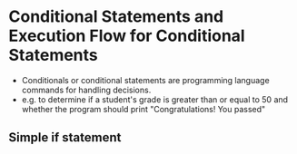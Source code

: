 # Conditional Statements and Execution Flow for Conditional Statements

- Conditionals or conditional statements are programming language commands for handling decisions. 
- e.g. to determine if a student's grade is greater than or equal to 50 and whether the program should print "Congratulations! You passed"

## Simple if statement


